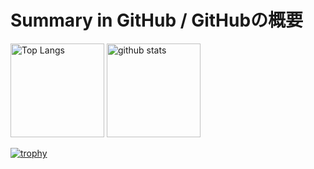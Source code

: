 # Summary in GitHub / GitHubの概要
<!-- [![Top Langs](https://github-readme-stats.vercel.app/api/top-langs/?username={Yoshikawa290036}&layout=compact&theme=onedark)](https://github.com/anuraghazra/github-readme-stats)

[![Anurag's GitHub stats](https://github-readme-stats.vercel.app/api?username={Yoshikawa290036}&theme=onedark&show_icons=true)](https://github.com/anuraghazra/github-readme-stats) -->

<p align="left">
  <img alt="Top Langs" height="150px" src="https://github-readme-stats.vercel.app/api/top-langs/?username=Yoshikawa290036&layout=compact&show_icons=true&theme=onedark" />
  <img alt="github stats" height="150px" src="https://github-readme-stats.vercel.app/api?username=Yoshikawa290036&theme=onedark&show_icons=ture" />
</p>

[![trophy](https://github-profile-trophy.vercel.app/?username=Yoshikawa290036&theme=onedark&column=7
)](https://github.com/ryo-ma/github-profile-trophy)
